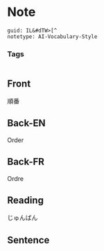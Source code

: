 # Note
```
guid: IL&#dTW>[^
notetype: AI-Vocabulary-Style
```

### Tags
```
```

## Front
順番

## Back-EN
Order

## Back-FR
Ordre

## Reading
じゅんばん

## Sentence

